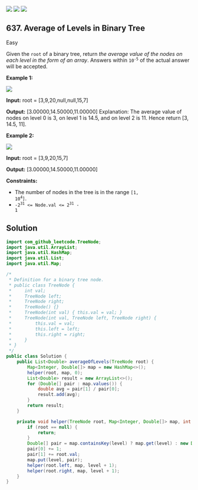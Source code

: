 [![](https://img.shields.io/github/stars/javadev/LeetCode-in-Java?label=Stars&style=flat-square)](https://github.com/javadev/LeetCode-in-Java)
[![](https://img.shields.io/github/forks/javadev/LeetCode-in-Java?label=Fork%20me%20on%20GitHub%20&style=flat-square)](https://github.com/javadev/LeetCode-in-Java/fork)
[![](https://img.shields.io/badge/-LeetCode%20in%20Kotlin-blue?style=flat-square)](https://github.com/javadev/LeetCode-in-Kotlin)

## 637\. Average of Levels in Binary Tree

Easy

Given the `root` of a binary tree, return _the average value of the nodes on each level in the form of an array_. Answers within <code>10<sup>-5</sup></code> of the actual answer will be accepted.

**Example 1:**

![](https://assets.leetcode.com/uploads/2021/03/09/avg1-tree.jpg)

**Input:** root = [3,9,20,null,null,15,7]

**Output:** [3.00000,14.50000,11.00000] Explanation: The average value of nodes on level 0 is 3, on level 1 is 14.5, and on level 2 is 11. Hence return [3, 14.5, 11].

**Example 2:**

![](https://assets.leetcode.com/uploads/2021/03/09/avg2-tree.jpg)

**Input:** root = [3,9,20,15,7]

**Output:** [3.00000,14.50000,11.00000]

**Constraints:**

*   The number of nodes in the tree is in the range <code>[1, 10<sup>4</sup>]</code>.
*   <code>-2<sup>31</sup> <= Node.val <= 2<sup>31</sup> - 1</code>

## Solution

```java
import com_github_leetcode.TreeNode;
import java.util.ArrayList;
import java.util.HashMap;
import java.util.List;
import java.util.Map;

/*
 * Definition for a binary tree node.
 * public class TreeNode {
 *     int val;
 *     TreeNode left;
 *     TreeNode right;
 *     TreeNode() {}
 *     TreeNode(int val) { this.val = val; }
 *     TreeNode(int val, TreeNode left, TreeNode right) {
 *         this.val = val;
 *         this.left = left;
 *         this.right = right;
 *     }
 * }
 */
public class Solution {
    public List<Double> averageOfLevels(TreeNode root) {
        Map<Integer, Double[]> map = new HashMap<>();
        helper(root, map, 0);
        List<Double> result = new ArrayList<>();
        for (Double[] pair : map.values()) {
            double avg = pair[1] / pair[0];
            result.add(avg);
        }
        return result;
    }

    private void helper(TreeNode root, Map<Integer, Double[]> map, int level) {
        if (root == null) {
            return;
        }
        Double[] pair = map.containsKey(level) ? map.get(level) : new Double[] {0.0, 0.0};
        pair[0] += 1;
        pair[1] += root.val;
        map.put(level, pair);
        helper(root.left, map, level + 1);
        helper(root.right, map, level + 1);
    }
}
```